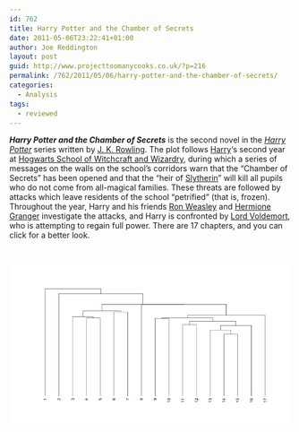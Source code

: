 ```yaml
---
id: 762
title: Harry Potter and the Chamber of Secrets
date: 2011-05-06T23:22:41+01:00
author: Joe Reddington
layout: post
guid: http://www.projecttoomanycooks.co.uk/?p=216
permalink: /762/2011/05/06/harry-potter-and-the-chamber-of-secrets/
categories:
  - Analysis
tags:
  - reviewed
---
```

_**Harry Potter and the Chamber of Secrets**_ is the second novel in the _[Harry Potter](http://en.wikipedia.org/wiki/Harry_Potter "Harry Potter")_ series written by [J. K. Rowling](http://en.wikipedia.org/wiki/J._K._Rowling "J. K. Rowling"). The plot follows [Harry](http://en.wikipedia.org/wiki/Harry_Potter_(character) "Harry Potter (character)")&#8216;s second year at [Hogwarts School of Witchcraft and Wizardry](http://en.wikipedia.org/wiki/Hogwarts_School_of_Witchcraft_and_Wizardry "Hogwarts School of Witchcraft and Wizardry"), during which a series of messages on the walls on the school&#8217;s corridors warn that the &#8220;Chamber of Secrets&#8221; has been opened and that the &#8220;heir of [Slytherin](http://en.wikipedia.org/wiki/Slytherin "Slytherin")&#8221; will kill all pupils who do not come from all-magical families. These threats are followed by attacks which leave residents of the school &#8220;petrified&#8221; (that is, frozen). Throughout the year, Harry and his friends [Ron Weasley](http://en.wikipedia.org/wiki/Ron_Weasley "Ron Weasley") and [Hermione Granger](http://en.wikipedia.org/wiki/Hermione_Granger "Hermione Granger") investigate the attacks, and Harry is confronted by [Lord Voldemort](http://en.wikipedia.org/wiki/Lord_Voldemort "Lord Voldemort"), who is attempting to regain full power. There are 17 chapters, and you can click for a better look.

&nbsp;

![Alt text](/assets/uploads/2011/05/Dendrogram-5.png)
